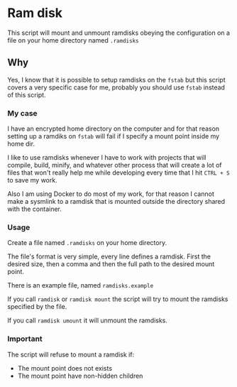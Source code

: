 # Ram disk

This script will mount and unmount ramdisks obeying the configuration on a
file on your home directory named `.ramdisks`

## Why

Yes, I know that it is possible to setup ramdisks on the `fstab` but this
script covers a very specific case for me, probably you should use `fstab`
instead of this script.

### My case
I have an encrypted home directory on the computer and for that reason setting
up a ramdiks on `fstab` will fail if I specify a mount point inside my home
dir.

I like to use ramdisks whenever I have to work with projects that will
compile, build, minify, and whatever other process that will create a lot of
files that won't really help me while developing every time that I hit
`CTRL + S` to save my work.

Also I am using Docker to do most of my work, for that reason I cannot make
a sysmlink to a ramdisk that is mounted outside the directory shared with the
container.

### Usage

Create a file named `.ramdisks` on your home directory.

The file's format is very simple, every line defines a ramdisk.
First the desired size, then a comma and then the full path to the desired
mount point.

There is an example file, named `ramdisks.example`

If you call `ramdisk` or `ramdisk mount` the script will try to mount the
ramdisks specified by the file.

If you call `ramdisk umount` it will unmount the ramdisks.

### Important

The script will refuse to mount a ramdisk if:
 * The mount point does not exists
 * The mount point have non-hidden children
